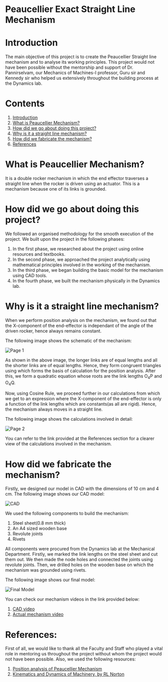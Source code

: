  # Peaucellier Exact Straight Line Mechanism

# <a name="1"></a>Introduction
The main objective of this project is to create the Peaucellier Straight line mechanism and to analyse its working principles. This project would not have been possible without the mentorship and support of Dr. Pannirselvam, our Mechanics of Machines-I professor, Guru sir and Kennedy sir who helped us extensively throughout the building process at the Dynamics lab.
# Contents
1. [Introduction](#1)
2. [What is Peaucellier Mechanism?](#2)
3. [How did we go about doing this project?](#3)
4. [Why is it a straight line mechanism?](#4)
5. [How did we fabricate the mechanism?](#5)
6. [References](#6)
# <a name="2"></a>What is Peaucellier Mechanism?
It is a double rocker mechanism in which the end effector traverses a straight line when the rocker is driven using an actuator. This is a mechanism because one of its links is grounded.
# <a name="3"></a>How did we go about doing this project?
We followed an organised methodology for the smooth execution of the project. We built upon the project in the following phases:
1. In the first phase, we researched about the project using online resources and textbooks.
2. In the second phase, we approached the project analytically using mathematical principles involved in the working of the mechanism.
3. In the third phase, we began building the basic model for the mechanism using CAD tools.
4. In the fourth phase, we built the mechanism physically in the Dynamics lab.
# <a name="4"></a>Why is it a straight line mechanism?
When we perform position analysis on the mechanism, we found out that the X-component of the end-effector is independant of the angle of the driven rocker, hence always remains constant.

The following image shows the schematic of the mechanism:

![Page 1](https://github.com/Rajiv2605/Peaucellier-Mechanism/blob/master/mechanism_screenshot.PNG)

As shown in the above image, the longer links are of equal lengths and all the shorter links are of equal lengths. Hence, they form congruent triangles using which forms the basis of calculation for the position analysis. After this, we form a quadratic equation whose roots are the link lengths O<sub>4</sub>P and O<sub>4</sub>Q.

Now, using Cosine Rule, we proceed further in our calculations from which we get to an expression where the X-component of the end-effector is only a function of the link lengths which are constants(as all are rigid). Hence, the mechanism always moves in a straight line.

The following image shows the calculations involved in detail:

![Page 2](https://github.com/Rajiv2605/Peaucellier-Mechanism/blob/master/analysis_2.png)

You can refer to the link provided at the References section for a clearer view of the calculations involved in the mechanism.

# <a name="5"></a>How did we fabricate the mechanism?
Firstly, we designed our model in CAD with the dimensions of 10 cm and 4 cm. The following image shows our CAD model:

![CAD](https://github.com/Rajiv2605/Peaucellier-Mechanism/blob/master/cad.PNG)

We used the following components to build the mechanism:
1. Steel sheet(0.8 mm thick)
2. An A4 sized wooden base
3. Revolute joints
4. Rivets

All components were procured from the Dynamics lab at the Mechanical Department. Firstly, we marked the link lengths on the steel sheet and cut them out. We then made the node holes and connected the joints using revolute joints. Then, we drilled holes on the wooden base on which the mechanism was grounded using rivets.

The following image shows our final model:

![Final Model](https://github.com/Rajiv2605/Peaucellier-Mechanism/blob/master/actual_2.png)

You can check our mechanism videos in the link provided below:
1. [CAD video](https://www.dropbox.com/s/4ied9zyk1s377tq/CAD%20video.mp4?dl=0)
2. [Actual mechanism video](https://www.dropbox.com/s/h035k6ejh6h1axk/Final%20mechanism%20video.mp4?dl=0)

# <a name="6"></a>References:
First of all, we would like to thank all the Faculty and Staff who played a vital role in mentoring us throughout the project without whom the project would not have been possible. Also, we used the following resources:
1. [Position analysis of Peaucellier Mechanism](http://me.lsu.edu/~ram/TEACHING/kinematics/Peaucellier.pdf)
2. [Kinematics and Dynamics of Machinery, by RL Norton](https://www.amazon.com/Design-Machinery-Robert-L-Norton/dp/0071236716)
